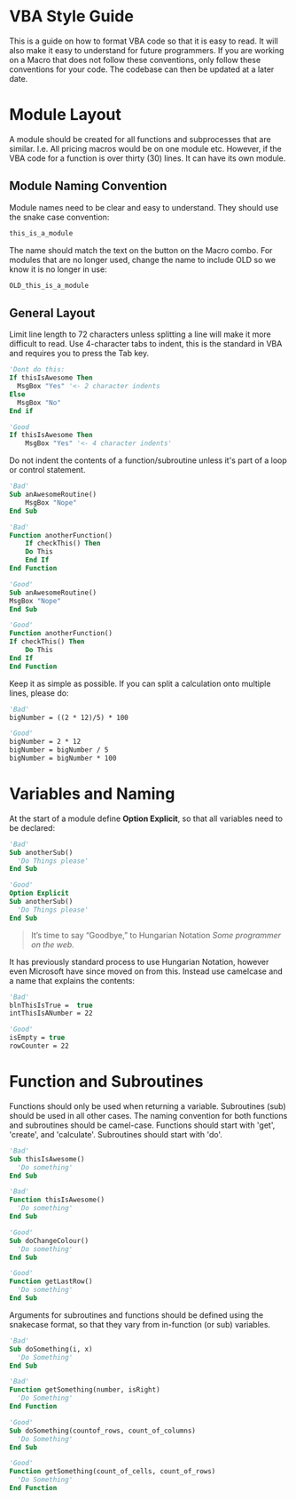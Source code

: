# VBA Style Guide

This is a guide on how to format VBA code so that it is easy to read. It will also make it easy to understand for future programmers. 
If you are working on a Macro that does not follow these conventions, only follow these conventions for your code. The codebase can then be updated at a later date.
# Module Layout
A module should be created for all functions and subprocesses that are similar. I.e. All pricing macros would be on one module etc. However, if the VBA code for a function is over thirty (30) lines. It can have its own module.
## Module Naming Convention
Module names need to be clear and easy to understand. They should use the snake case convention:
```vb
this_is_a_module
```
The name should match the text on the button on the Macro combo.
For modules that are no longer used, change the name to include OLD so we know it is no longer in use:
```vb
OLD_this_is_a_module
```
## General Layout
Limit line length to 72 characters unless splitting a line will make it more difficult to read.
Use 4-character tabs to indent, this is the standard in VBA and requires you to press the Tab key.
```vb
'Dont do this:
If thisIsAwesome Then
  MsgBox "Yes" '<- 2 character indents
Else
  MsgBox "No"
End if

'Good
If thisIsAwesome Then
    MsgBox "Yes" '<- 4 character indents'
```
Do not indent the contents of a function/subroutine unless it's part of a loop or control statement.
```vb
'Bad'
Sub anAwesomeRoutine()
    MsgBox "Nope"
End Sub

'Bad'
Function anotherFunction()
    If checkThis() Then
    Do This
    End If
End Function

'Good'
Sub anAwesomeRoutine()
MsgBox "Nope"
End Sub

'Good'
Function anotherFunction()
If checkThis() Then
    Do This
End If
End Function
```
Keep it as simple as possible. If you can split a calculation onto multiple lines, please do:
```vb
'Bad'
bigNumber = ((2 * 12)/5) * 100

'Good'
bigNumber = 2 * 12
bigNumber = bigNumber / 5
bigNumber = bigNumber * 100
```
# Variables and Naming
At the start of a module define **Option Explicit**, so that all variables need to be declared:
```vb
'Bad'
Sub anotherSub()
  'Do Things please'
End Sub

'Good'
Option Explicit
Sub anotherSub()
  'Do Things please'
End Sub
```
> It’s time to say “Goodbye,” to Hungarian Notation
>*Some programmer on the web.*

It has previously standard process to use Hungarian Notation, however even Microsoft have since moved on from this. Instead use camelcase and a name that explains the contents:
```vb
'Bad'
blnThisIsTrue =  true
intThisIsANumber = 22

'Good'
isEmpty = true
rowCounter = 22
```
# Function and Subroutines
Functions should only be used when returning a variable. Subroutines (sub) should be used in all other cases.
The naming convention for both functions and subroutines should be camel-case.
Functions should start with 'get', 'create', and 'calculate'.
Subroutines should start with 'do'.
```vb
'Bad'
Sub thisIsAwesome()
  'Do something'
End Sub

'Bad'
Function thisIsAwesome()
  'Do something'
End Sub

'Good'
Sub doChangeColour()
  'Do something'
End Sub

'Good'
Function getLastRow()
  'Do something'
End Sub

```
Arguments for subroutines and functions should be defined using the snakecase format, so that they vary from in-function (or sub) variables.
```vb
'Bad'
Sub doSomething(i, x)
  'Do Something'
End Sub

'Bad'
Function getSomething(number, isRight)
  'Do Something'
End Function

'Good'
Sub doSomething(countof_rows, count_of_columns)
  'Do Something'
End Sub

'Good'
Function getSomething(count_of_cells, count_of_rows)
  'Do Something'
End Function
  
```
